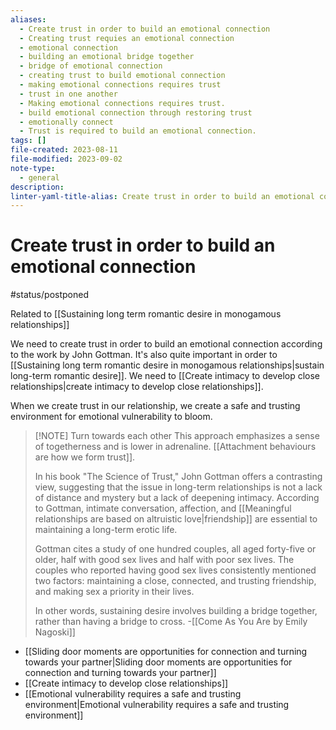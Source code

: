 ```yaml
---
aliases:
  - Create trust in order to build an emotional connection
  - Creating trust requies an emotional connection
  - emotional connection
  - building an emotional bridge together
  - bridge of emotional connection
  - creating trust to build emotional connection
  - making emotional connections requires trust
  - trust in one another
  - Making emotional connections requires trust.
  - build emotional connection through restoring trust
  - emotionally connect
  - Trust is required to build an emotional connection.
tags: []
file-created: 2023-08-11
file-modified: 2023-09-02
note-type:
  - general
description: 
linter-yaml-title-alias: Create trust in order to build an emotional connection
---
```


# Create trust in order to build an emotional connection

#status/postponed

Related to [[Sustaining long term romantic desire in monogamous relationships]]

We need to create trust in order to build an emotional connection according to the work by John Gottman. It's also quite important in order to [[Sustaining long term romantic desire in monogamous relationships|sustain long-term romantic desire]]. We need to [[Create intimacy to develop close relationships|create intimacy to develop close relationships]].

When we create trust in our relationship, we create a safe and trusting environment for emotional vulnerability to bloom.

> [!NOTE] Turn towards each other
> This approach emphasizes a sense of togetherness and is lower in adrenaline.  [[Attachment behaviours are how we form trust]].
>
> In his book "The Science of Trust," John Gottman offers a contrasting view, suggesting that the issue in long-term relationships is not a lack of distance and mystery but a lack of deepening intimacy. According to Gottman, intimate conversation, affection, and [[Meaningful relationships are based on altruistic love|friendship]] are essential to maintaining a long-term erotic life.
>
> Gottman cites a study of one hundred couples, all aged forty-five or older, half with good sex lives and half with poor sex lives. The couples who reported having good sex lives consistently mentioned two factors: maintaining a close, connected, and trusting friendship, and making sex a priority in their lives.
>
> In other words, sustaining desire involves building a bridge together, rather than having a bridge to cross.
> \-[[Come As You Are by Emily Nagoski]]

- [[Sliding door moments are opportunities for connection and turning towards your partner|Sliding door moments are opportunities for connection and turning towards your partner]]
- [[Create intimacy to develop close relationships]]
- [[Emotional vulnerability requires a safe and trusting environment|Emotional vulnerability requires a safe and trusting environment]]
